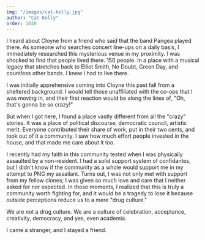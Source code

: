 ```yaml
---
img: "/images/cat-kelly.jpg"
author: "Cat Kelly"
order: 1020
---
```

I heard about Cloyne from a friend who said that the band Pangea played there. As someone who searches concert line-ups on a daily basis, I immediately researched this mysterious venue in my proximity. I was shocked to find that people lived there. 150 people. In a place with a musical legacy that stretches back to Elliot Smith, No Doubt, Green Day, and countless other bands. I knew I had to live there. 

I was initially apprehensive coming into Cloyne this past fall from a sheltered background. I would tell those unaffiliated with the co-ops that I was moving in, and their first reaction would be along the lines of, "Oh, that's gonna be so crazy!" 

But when I got here, I found a place vastly different from all the "crazy" stories. It was a place of political discourse, democratic council, artistic merit. Everyone contributed their share of work, put in their two cents, and took out of it a community. I saw how much effort people invested in the house, and that made me care about it too.

I recently had my faith in this community tested when I was physically assaulted by a non-resident. I had a solid support system of confidantes, but I didn't know if the community as a whole would support me in my attempt to PNG my assailant. Turns out, I was not only met with support from my fellow clones; I was given so much love and care that I neither asked for nor expected. In those moments, I realized that this is truly a community worth fighting for, and it would be a tragedy to lose it because outside perceptions reduce us to a mere "drug culture."

We are not a drug culture. We are a culture of celebration, acceptance, creativity, democracy, and yes, even academia. 

I came a stranger, and I stayed a friend.
